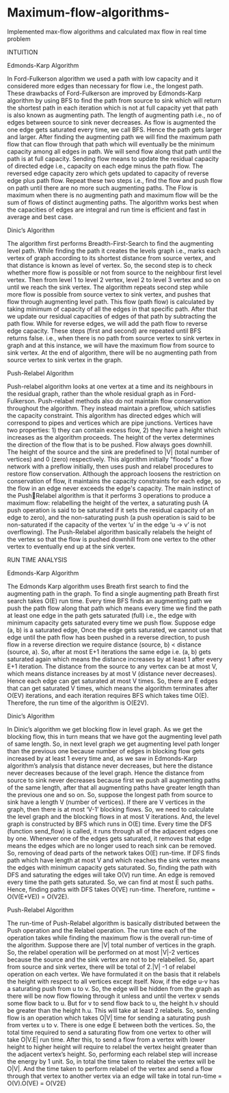 # Maximum-flow-algorithms-
Implemented max-flow algorithms and calculated max flow in real time problem

INTUITION


Edmonds-Karp Algorithm

In Ford-Fulkerson algorithm we used a path with low capacity and it considered more 
edges than necessary for flow i.e., the longest path. These drawbacks of Ford-Fulkerson are 
improved by Edmonds-Karp algorithm by using BFS to find the path from source to sink which 
will return the shortest path in each iteration which is not at full capacity yet that path is also 
known as augmenting path. The length of augmenting path i.e., no of edges between source to 
sink never decreases. As flow is augmented the one edge gets saturated every time, we call
BFS. Hence the path gets larger and larger. After finding the augmenting path we will find the 
maximum path flow that can flow through that path which will eventually be the minimum 
capacity among all edges in path. We will send flow along that path until the path is at full 
capacity. Sending flow means to update the residual capacity of directed edge i.e., capacity on 
each edge minus the path flow. The reversed edge capacity zero which gets updated to capacity 
of reverse edge plus path flow. Repeat these two steps i.e., find the flow and push flow on path 
until there are no more such augmenting paths. The Flow is maximum when there is no 
augmenting path and maximum flow will be the sum of flows of distinct augmenting paths.
The algorithm works best when the capacities of edges are integral and run time is efficient 
and fast in average and best case.


Dinic’s Algorithm

The algorithm first performs Breadth-First-Search to find the augmenting level path. 
While finding the path it creates the levels graph i.e., marks each vertex of graph according to
its shortest distance from source vertex, and that distance is known as level of vertex. So, the 
second step is to check whether more flow is possible or not from source to the neighbour first 
level vertex. Then from level 1 to level 2 vertex, level 2 to level 3 vertex and so on until we 
reach the sink vertex. The algorithm repeats second step while more flow is possible from 
source vertex to sink vertex, and pushes that flow through augmenting level path. This flow
(path flow) is calculated by taking minimum of capacity of all the edges in that specific path.
After that we update our residual capacities of edges of that path by subtracting the path flow.
While for reverse edges, we will add the path flow to reverse edge capacity. These steps (first 
and second) are repeated until BFS returns false. i.e., when there is no path from source vertex 
to sink vertex in graph and at this instance, we will have the maximum flow from source to 
sink vertex. At the end of algorithm, there will be no augmenting path from source vertex to 
sink vertex in the graph.


Push-Relabel Algorithm

Push-relabel algorithm looks at one vertex at a time and its neighbours in the residual 
graph, rather than the whole residual graph as in Ford-Fulkerson. Push-relabel methods also do 
not maintain flow conservation throughout the algorithm. They instead maintain a preflow, 
which satisfies the capacity constraint. This algorithm has directed edges which will correspond 
to pipes and vertices which are pipe junctions. Vertices have two properties: 1) they can contain 
excess flow, 2) they have a height which increases as the algorithm proceeds. The height of the 
vertex determines the direction of the flow that is to be pushed. Flow always goes downhill. 
The height of the source and the sink are predefined to |V| (total number of vertices) and 0 
(zero) respectively. This algorithm initially "floods" a flow network with a preflow initially, 
then uses push and relabel procedures to restore flow conservation. Although the approach 
loosens the restriction on conservation of flow, it maintains the capacity constraints for each 
edge, so the flow in an edge never exceeds the edge's capacity. The main instinct of the PushRelabel algorithm is that it performs 3 operations to produce a maximum flow: relabelling the 
height of the vertex, a saturating push (A push operation is said to be saturated if it sets the 
residual capacity of an edge to zero), and the non-saturating push (a push operation is said to 
be non-saturated if the capacity of the vertex ‘u’ in the edge ‘u -> v’ is not overflowing). The 
Push-Relabel algorithm basically relabels the height of the vertex so that the flow is pushed
downhill from one vertex to the other vertex to eventually end up at the sink vertex.

RUN TIME ANALYSIS

Edmonds-Karp Algorithm

The Edmonds Karp algorithm uses Breath first search to find the augmenting path in 
the graph. To find a single augmenting path Breath first search takes O(E) run time. Every time 
BFS finds an augmenting path we push the path flow along that path which means every time 
we find the path at least one edge in the path gets saturated (full) i.e., the edge with minimum 
capacity gets saturated every time we push flow. Suppose edge (a, b) is a saturated edge, Once 
the edge gets saturated, we cannot use that edge until the path flow has been pushed in a reverse 
direction, to push flow in a reverse direction we require distance (source, b) < distance (source, 
a). 
So, after at most E+1 iterations the same edge i.e. (a, b) gets saturated again which 
means the distance increases by at least 1 after every E+1 iteration. The distance from the 
source to any vertex can be at most V, which means distance increases by at most V (distance 
never decreases). Hence each edge can get saturated at most V times. So, there are E edges that 
can get saturated V times, which means the algorithm terminates after O(EV) iterations, and 
each iteration requires BFS which takes time O(E). Therefore, the run time of the algorithm 
is O(E2V).


Dinic’s Algorithm

In Dinic’s algorithm we get blocking flow in level graph. As we get the blocking flow, 
this in turn means that we have got the augmenting level path of same length. So, in next level 
graph we get augmenting level path longer than the previous one because number of edges in 
blocking flow gets increased by at least 1 every time and, as we saw in Edmonds-Karp 
algorithm’s analysis that distance never decreases, but here the distance never decreases 
because of the level graph. Hence the distance from source to sink never decreases because 
first we push all augmenting paths of the same length, after that all augmenting paths have 
greater length than the previous one and so on. So, suppose the longest path from source to 
sink have a length V (number of vertices). If there are V vertices in the graph, then there is at 
most ‘V-1’ blocking flows. So, we need to calculate the level graph and the blocking flows in 
at most V iterations.
And, the level graph is constructed by BFS which runs in O(E) time. Every time the
DFS (function send_flow) is called, it runs through all of the adjacent edges one by one. 
Whenever one of the edges gets saturated, it removes that edge means the edges which are no 
longer used to reach sink can be removed. So, removing of dead parts of the network takes 
O(E) run-time. If DFS finds path which have length at most V and which reaches the sink 
vertex means the edges with minimum capacity gets saturated. So, finding the path with DFS
and saturating the edges will take O(V) run time. An edge is removed every time the path gets 
saturated. So, we can find at most E such paths. Hence, finding paths with DFS takes O(VE)
run-time. Therefore, runtime = O(V(E+VE)) = O(V2E).


Push-Relabel Algorithm

The run-time of Push-Relabel algorithm is basically distributed between the Push 
operation and the Relabel operation. The run time each of the operation takes while finding the 
maximum flow is the overall run-time of the algorithm. Suppose there are |V| total number of 
vertices in the graph. So, the relabel operation will be performed on at most |V|-2 vertices 
because the source and the sink vertex are not to be relabelled. So, apart from source and sink 
vertex, there will be total of 2.|V| -1 of relabel operation on each vertex. We have formulated 
it on the basis that it relabels the height with respect to all vertices except itself. Now, if the 
edge u-v has a saturating push from u to v. So, the edge will be hidden from the graph as there 
will be now flow flowing through it unless and until the vertex v sends some flow back to u. 
But for v to send flow back to u, the height h.v should be greater than the height h.u. This will 
take at least 2 relabels. So, sending flow is an operation which takes O|V| time for sending a 
saturating push from vertex u to v. There is one edge E between both the vertices. So, the total 
time required to send a saturating flow from one vertex to other will take O|V.E| run time. After 
this, to send a flow from a vertex with lower height to higher height will require to relabel the 
vertex height greater than the adjacent vertex’s height. So, performing each relabel step will 
increase the energy by 1 unit. So, in total the time taken to relabel the vertex will be O|V|. And 
the time taken to perform relabel of the vertex and send a flow through that vertex to another 
vertex via an edge will take in total run-time = O(V).O(VE) = O(V2E)
